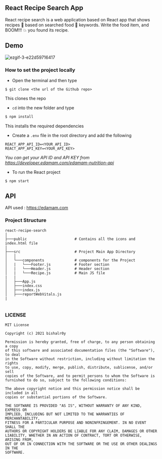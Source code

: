 <h2>React Recipe Search App</h2>
React recipe search is a web application based on  React app that shows recipes 🥓 based on searched food 🍕 keywords. Write the food item, and BOOM!!! 💥 you found its recipe.<br>


<h2>Demo</h2>

![ezgif-3-e22d59716417](https://user-images.githubusercontent.com/56751927/116272470-8d2add00-a79e-11eb-8e89-01bb6609ac63.gif)

### How to set the project locally

* Open the terminal and then type 
 ```
 $ git clone <the url of the Github repo>
 ```
This clones the repo


* ``cd`` into the new folder and type
```sh
$ npm install
```
This installs the required dependencies


* Create a ```.env``` file in the root directory and add the following
```
REACT_APP_API_ID=<YOUR_API_ID>
REACT_APP_API_KEY=<YOUR_API_KEY>
```
*You can get your API ID and API KEY from https://developer.edamam.com/edamam-nutrition-api* 

    
* To run the React project 
 ```sh
 $ npm start
 ```
  

<h2>API</h2>

API used : https://edamam.com 


### Project Structure 
```
react-recipe-search
│   
├───public                      # Contains all the icons and index.html file
│         
├───src                         # Project Main App Directory
│   │   
│   └───components              # components for the Project
│   |   └───Footer.js           # Footer section
│   |   └───Header.js           # Header section
│   |   └───Recipe.js           # Main JS file
|   |
│   ├───App.js                  
│   ├───index.css     
│   ├───index.js        
│   ├───reportWebVitals.js      
|
               
```            
### LICENSE 
```
MIT License

Copyright (c) 2021 bishalr0y

Permission is hereby granted, free of charge, to any person obtaining a copy
of this software and associated documentation files (the "Software"), to deal
in the Software without restriction, including without limitation the rights
to use, copy, modify, merge, publish, distribute, sublicense, and/or sell
copies of the Software, and to permit persons to whom the Software is
furnished to do so, subject to the following conditions:

The above copyright notice and this permission notice shall be included in all
copies or substantial portions of the Software.

THE SOFTWARE IS PROVIDED "AS IS", WITHOUT WARRANTY OF ANY KIND, EXPRESS OR
IMPLIED, INCLUDING BUT NOT LIMITED TO THE WARRANTIES OF MERCHANTABILITY,
FITNESS FOR A PARTICULAR PURPOSE AND NONINFRINGEMENT. IN NO EVENT SHALL THE
AUTHORS OR COPYRIGHT HOLDERS BE LIABLE FOR ANY CLAIM, DAMAGES OR OTHER
LIABILITY, WHETHER IN AN ACTION OF CONTRACT, TORT OR OTHERWISE, ARISING FROM,
OUT OF OR IN CONNECTION WITH THE SOFTWARE OR THE USE OR OTHER DEALINGS IN THE
SOFTWARE.
```
